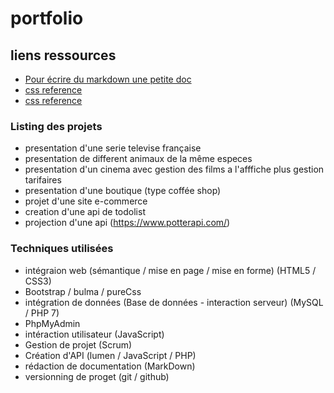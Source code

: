 # portfolio

## liens ressources

- [Pour écrire du markdown une petite doc](https://stackedit.io/app#)
- [css reference](https://cssreference.io/)
- [css reference](https://htmlreference.io/)

### Listing des projets  

- presentation d'une serie televise française  
- presentation de different animaux de la même especes
- presentation d'un cinema avec gestion des films a l'afffiche plus gestion tarifaires
- presentation d'une boutique (type coffée shop)
- projet d'une site e-commerce
- creation d'une api de todolist
- projection d'une api (https://www.potterapi.com/)
  

### Techniques utilisées 

- intégraion web (sémantique / mise en page / mise en forme) (HTML5 / CSS3)
- Bootstrap / bulma / pureCss
- intégration de données (Base de données - interaction serveur) (MySQL / PHP 7)
- PhpMyAdmin
- intéraction utilisateur (JavaScript)
- Gestion de projet (Scrum)
- Création d'API (lumen / JavaScript / PHP)
- rédaction de documentation (MarkDown)
- versionning de proget (git / github)
